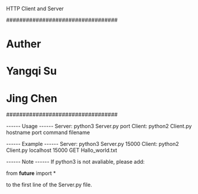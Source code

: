 HTTP Client and Server

##################################
#        Auther                  #
#       Yangqi Su                #
#       Jing Chen                #
##################################

------ Usage ------
Server:
python3 Server.py port
Client:
python2 Client.py hostname port command filename 

------ Example ------
Server:
python3 Server.py 15000
Client:
python2 Client.py localhost 15000 GET Hallo_world.txt

------ Note ------
If python3 is not avaliable, please add:

from __future__ import *

to the first line of the Server.py file. 
